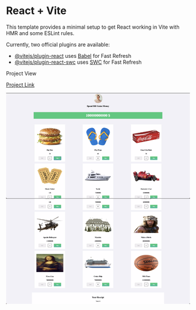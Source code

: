 # React + Vite

This template provides a minimal setup to get React working in Vite with HMR and some ESLint rules.

Currently, two official plugins are available:

- [@vitejs/plugin-react](https://github.com/vitejs/vite-plugin-react/blob/main/packages/plugin-react/README.md) uses [Babel](https://babeljs.io/) for Fast Refresh
- [@vitejs/plugin-react-swc](https://github.com/vitejs/vite-plugin-react-swc) uses [SWC](https://swc.rs/) for Fast Refresh


Project View

[Project Link](https://celikyakup.github.io/patika-full-stack-project/week-22/bill-gates/)

![Alt text](<Ekran Resmi 2024-02-12 13.25.39 (1).jpg>)